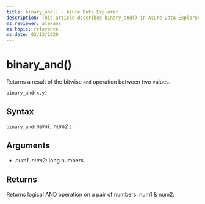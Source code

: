 ```yaml
---
title: binary_and() - Azure Data Explorer
description: This article describes binary_and() in Azure Data Explorer.
ms.reviewer: alexans
ms.topic: reference
ms.date: 02/13/2020
---
```

# binary_and()

Returns a result of the bitwise `and` operation between two values.

```kusto
binary_and(x,y)	
```

## Syntax

`binary_and(`*num1*`,` *num2* `)`

## Arguments

* *num1*, *num2*: long numbers.

## Returns

Returns logical AND operation on a pair of numbers: num1 & num2.